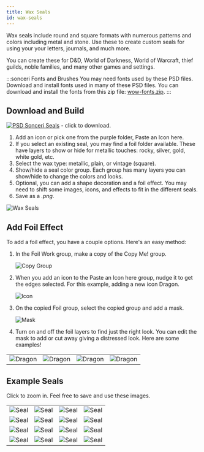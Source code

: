 ```yaml
---
title: Wax Seals
id: wax-seals
---
```


Wax seals include round and square formats with numerous patterns and colors including metal and stone. Use these to create custom seals for using your your letters, journals, and much more.

You can create these for D&D, World of Darkness, World of Warcraft, thief guilds, noble families, and many other games and settings.

:::sonceri Fonts and Brushes
You may need fonts used by these PSD files. Download and install fonts used in many of these PSD files. You can download and install the fonts from this zip file: [wow-fonts.zip](https://drive.google.com/file/d/1-NhzLG83iGJ0gdTmmPVSGjt9X8lTrZDw/view?usp=sharing).
:::

## Download and Build

[![PSD](/img/psd.png) Sonceri Seals](https://drive.google.com/file/d/1n1QsbB3GgZ37op4l9_fM8nbidrJHxJJe/view?usp=sharing) - click to download.

1. Add an icon or pick one from the purple folder, Paste an Icon here.
1. If you select an existing seal, you may find a foil folder available. These have layers to show or hide for metallic touches: rocky, silver, gold, white gold, etc.
1. Select the wax type: metallic, plain, or vintage (square). 
1. Show/hide a seal color group. Each group has many layers you can show/hide to change the colors and looks.
1. Optional, you can add a shape decoration and a foil effect. You may need to shift some images, icons, and effects to fit in the different seals.
1. Save as a *.png*.

![Wax Seals](/img/resources/wow-seals.jpg)

## Add Foil Effect

To add a foil effect, you have a couple options. Here's an easy method:

1. In the Foil Work group, make a copy of the Copy Me! group.

    ![Copy Group](/img/resources/foil-copy.jpg)

1. When you add an icon to the Paste an Icon here group, nudge it to get the edges selected. For this example, adding a new icon Dragon.

    ![Icon](/img/resources/foil-dragon.jpg)

1. On the copied Foil group, select the copied group and add a mask.

    ![Mask](/img/resources/foil-mask.jpg)

1. Turn on and off the foil layers to find just the right look. You can edit the mask to add or cut away giving a distressed look. Here are some examples!

<div class="info-plain">

| | | | |
|--|--|--|--|
| ![Dragon](/img/resources/seals/seal-dragon1.png) | ![Dragon](/img/resources/seals/seal-dragon2.png) | ![Dragon](/img/resources/seals/seal-dragon3.png) | ![Dragon](/img/resources/seals/seal-dragon4.png) |

</div>

## Example Seals

Click to zoom in. Feel free to save and use these images.

<div class="info-plain">

| | | | |
|--|--|--|--|
|![Seal](/img/resources/seals/design1.png) |![Seal](/img/resources/seals/night-fae.png) |![Seal](/img/resources/seals/ninja.png) |![Seal](/img/resources/seals/sanlayn.png) |
|![Seal](/img/resources/seals/skull.png) |![Seal](/img/resources/seals/star-moon.png) |![Seal](/img/resources/seals/flair.png) |![Seal](/img/resources/seals/belf.png) |
|![Seal](/img/resources/seals/seal-flower2.png) |![Seal](/img/resources/seals/seal-oval.png) |![Seal](/img/resources/seals/seal-flower.png) |![Seal](/img/resources/seals/seal-diamond.png) |
|![Seal](/img/resources/seals/seal-diamond2.png) |![Seal](/img/resources/seals/seal-initial.png) |![Seal](/img/resources/seals/seal-scarlets.png) |![Seal](/img/resources/seals/seal-argent.png) |

</div>